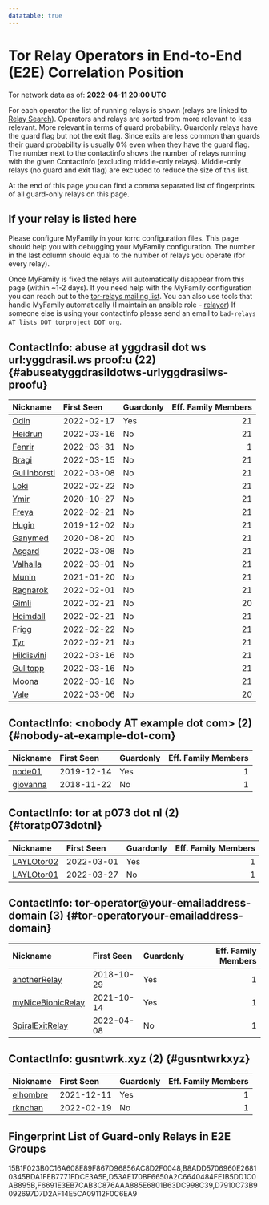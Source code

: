 ```yaml
---
datatable: true
---
```



# Tor Relay Operators in End-to-End (E2E) Correlation Position

Tor network data as of: **2022-04-11 20:00 UTC**

For each operator the list of running relays is shown (relays are linked to [Relay Search](https://metrics.torproject.org/rs.html)).
Operators and relays are sorted from more relevant to less relevant. More relevant in terms of guard probability.
Guardonly relays have the guard flag but not the exit flag.
Since exits are less common than guards their guard probability is usually 0% even when they have the guard flag.
The number next to the contactinfo shows the number of relays running with the given ContactInfo (excluding middle-only relays).
Middle-only relays (no guard and exit flag) are excluded to reduce the size of this list.

At the end of this page you can find a comma separated list of fingerprints of all guard-only relays on this page.

## If your relay is listed here
Please configure MyFamily in your torrc configuration files.
This page should help you with debugging your MyFamily configuration. The number in the last column should equal to the number of
relays you operate (for every relay).

Once MyFamily is fixed the relays will automatically disappear from this page (within ~1-2 days).
If you need help with the MyFamily configuration you can reach out to the
[tor-relays mailing list](https://lists.torproject.org/cgi-bin/mailman/listinfo/tor-relays).
You can also use tools that handle MyFamily automatically (I maintain an ansible role - 
[relayor](https://medium.com/@nusenu/deploying-tor-relays-with-ansible-6612593fa34d))
If someone else is using your contactInfo please send an email to ```bad-relays AT lists DOT torproject DOT org```.


## ContactInfo: abuse at yggdrasil dot ws url:yggdrasil.ws proof:u (22) {#abuseatyggdrasildotws-urlyggdrasilws-proofu}

| Nickname                                                                                                | First Seen   | Guardonly   |   Eff. Family Members |
|:--------------------------------------------------------------------------------------------------------|:-------------|:------------|----------------------:|
| [Odin](https://metrics.torproject.org/rs.html#details/15B1F023B0C16A608E89F867D96856AC8D2F0048)         | 2022-02-17   | Yes         |                    21 |
| [Heidrun](https://metrics.torproject.org/rs.html#details/0071933EB152FD69EE909A90B1084DFDE91FC988)      | 2022-03-16   | No          |                    21 |
| [Fenrir](https://metrics.torproject.org/rs.html#details/02326DAE399F3A6A829B7A65348F191B77282AB9)       | 2022-03-31   | No          |                     1 |
| [Bragi](https://metrics.torproject.org/rs.html#details/230496BD1BD0EB1200D3B2B7F6EA45AA728DFDD8)        | 2022-03-15   | No          |                    21 |
| [Gullinborsti](https://metrics.torproject.org/rs.html#details/24362E7E61E6D72FE70262C8C11D5035712D56B8) | 2022-03-08   | No          |                    21 |
| [Loki](https://metrics.torproject.org/rs.html#details/2A88B370BC0519F80E930A3776579E59B7383B08)         | 2022-02-22   | No          |                    21 |
| [Ymir](https://metrics.torproject.org/rs.html#details/4AA0035604DF40E5BA20DBE88EF6D11432421BFA)         | 2020-10-27   | No          |                    21 |
| [Freya](https://metrics.torproject.org/rs.html#details/4BE441A6F75DEA5C738C91655418D3F9845B2143)        | 2022-02-21   | No          |                    21 |
| [Hugin](https://metrics.torproject.org/rs.html#details/4E533D0E42D41968875911C419A9BA265EFA9883)        | 2019-12-02   | No          |                    21 |
| [Ganymed](https://metrics.torproject.org/rs.html#details/5AFF7583F5ED62A274823C83199F2E19083692EC)      | 2020-08-20   | No          |                    21 |
| [Asgard](https://metrics.torproject.org/rs.html#details/5C8AB2BC9588553948BE931B5374B98EC5760650)       | 2022-03-08   | No          |                    21 |
| [Valhalla](https://metrics.torproject.org/rs.html#details/66D0DADCA77992282D36E4BB71E77C16144AB707)     | 2022-03-01   | No          |                    21 |
| [Munin](https://metrics.torproject.org/rs.html#details/7AA67D013AA444E7A85525EE188B57F625D02E38)        | 2021-01-20   | No          |                    21 |
| [Ragnarok](https://metrics.torproject.org/rs.html#details/7B077965A032FEE91F8DDFD3F18F9943398AAE3F)     | 2022-02-01   | No          |                    21 |
| [Gimli](https://metrics.torproject.org/rs.html#details/7DA4235E725388111A6BDD965742A9E58A7D1451)        | 2022-02-21   | No          |                    20 |
| [Heimdall](https://metrics.torproject.org/rs.html#details/8C9347D033ED0E7B2D57C1DA9028AE8F152ADD48)     | 2022-02-21   | No          |                    21 |
| [Frigg](https://metrics.torproject.org/rs.html#details/98EC17CE329197A4A81C2B122806CE9E315A7518)        | 2022-02-22   | No          |                    21 |
| [Tyr](https://metrics.torproject.org/rs.html#details/9CD41AC4F0054E9A8452732F86BD8D84FC812572)          | 2022-02-21   | No          |                    21 |
| [Hildisvini](https://metrics.torproject.org/rs.html#details/9CD42CD6B94B7CEED2B915491EA6457ABD8E5675)   | 2022-03-16   | No          |                    21 |
| [Gulltopp](https://metrics.torproject.org/rs.html#details/C0DC5DC08B91A5A17BF530E33F02FF4236ADE001)     | 2022-03-16   | No          |                    21 |
| [Moona](https://metrics.torproject.org/rs.html#details/C58FA99811371C688012A5DE427685B62C778FE9)        | 2022-03-16   | No          |                    21 |
| [Vale](https://metrics.torproject.org/rs.html#details/E2FECC8FDBA00078C2820129518D9E18C2148952)         | 2022-03-06   | No          |                    20 |

## ContactInfo: &lt;nobody AT example dot com&gt; (2) {#nobody-at-example-dot-com}

| Nickname                                                                                            | First Seen   | Guardonly   |   Eff. Family Members |
|:----------------------------------------------------------------------------------------------------|:-------------|:------------|----------------------:|
| [node01](https://metrics.torproject.org/rs.html#details/D53AE170BF6650A2C6640484FE1B5DD1C0AB895B)   | 2019-12-14   | Yes         |                     1 |
| [giovanna](https://metrics.torproject.org/rs.html#details/1137AB1F84EC2D52DFB1915717F14FF1A10EB392) | 2018-11-22   | No          |                     1 |

## ContactInfo: tor at p073 dot nl (2) {#toratp073dotnl}

| Nickname                                                                                              | First Seen   | Guardonly   |   Eff. Family Members |
|:------------------------------------------------------------------------------------------------------|:-------------|:------------|----------------------:|
| [LAYLOtor02](https://metrics.torproject.org/rs.html#details/B8ADD5706960E26810345BDA1FEB7771FDCE3A5E) | 2022-03-01   | Yes         |                     1 |
| [LAYLOtor01](https://metrics.torproject.org/rs.html#details/EF02EF768B54E29C50D13E6589FF82FFD7791F0B) | 2022-03-27   | No          |                     1 |

## ContactInfo: tor-operator@your-emailaddress-domain (3) {#tor-operatoryour-emailaddress-domain}

| Nickname                                                                                                     | First Seen   | Guardonly   |   Eff. Family Members |
|:-------------------------------------------------------------------------------------------------------------|:-------------|:------------|----------------------:|
| [anotherRelay](https://metrics.torproject.org/rs.html#details/F6691E3EB7CAB3C876AAA885E6801B63DC998C39)      | 2018-10-29   | Yes         |                     1 |
| [myNiceBionicRelay](https://metrics.torproject.org/rs.html#details/D90A78790098F7C0639DC2D3A8016948EAE5E2B1) | 2021-10-14   | Yes         |                     1 |
| [SpiralExitRelay](https://metrics.torproject.org/rs.html#details/824E2894713F8249B7C2735176BE0564BD1ED5B7)   | 2022-04-08   | No          |                     1 |

## ContactInfo: gusntwrk.xyz (2) {#gusntwrkxyz}

| Nickname                                                                                            | First Seen   | Guardonly   |   Eff. Family Members |
|:----------------------------------------------------------------------------------------------------|:-------------|:------------|----------------------:|
| [elhombre](https://metrics.torproject.org/rs.html#details/D7910C73B9092697D7D2AF14E5CA09112F0C6EA9) | 2021-12-11   | Yes         |                     1 |
| [rknchan](https://metrics.torproject.org/rs.html#details/A5B984C20AF47731B911CDF68032A36F8678C25B)  | 2022-02-19   | No          |                     1 |


## Fingerprint List of Guard-only Relays in E2E Groups

15B1F023B0C16A608E89F867D96856AC8D2F0048,B8ADD5706960E26810345BDA1FEB7771FDCE3A5E,D53AE170BF6650A2C6640484FE1B5DD1C0AB895B,F6691E3EB7CAB3C876AAA885E6801B63DC998C39,D7910C73B9092697D7D2AF14E5CA09112F0C6EA9